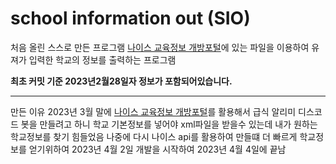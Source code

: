 # school information out (SIO)
처음 올린 스스로 만든 프로그램
[나이스 교육정보 개방포털](https://open.neis.go.kr/portal/data/service/selectServicePage.do?page=1&rows=10&sortColumn=&sortDirection=&infId=OPEN17020190531110010104913&infSeq=3)에 있는 파일을 이용하여 유져가 입력한 학교의 정보를 출력하는 프로그램

**최초 커밋 기준 2023년2월28일자 정보가 포함되어있습니다.**
*** 
만든 이유
2023년 3월 말에 [나이스 교육정보 개방포털](https://open.neis.go.kr/portal/data/service/selectServicePage.do?page=1&rows=10&sortColumn=&sortDirection=&infId=OPEN17020190531110010104913&infSeq=3)를 활용해서 급식 알리미 디스코드 봇을 만들려고 하니 
학교 기본정보를 넣어야 xml파일을 받을수 있는데 내가 원하는 학교정보를 찾기 힘들었음
나중에 다시 나이스 api를 활용하여 만들떄 더 빠르게 학교정보를 얻기위하여
2023년 4월 2일 개발을 시작하여 2023년 4월 4일에 끝남
